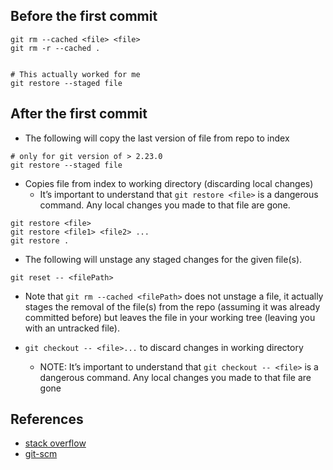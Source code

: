 ## Before the first commit

```
git rm --cached <file> <file>
git rm -r --cached .


# This actually worked for me
git restore --staged file

```


## After the first commit

- The following will copy the last version of file from repo to index
```
# only for git version of > 2.23.0
git restore --staged file
```

- Copies file from index to working directory (discarding local changes)
  - It’s important to understand that `git restore <file>` is a dangerous command.
    Any local changes you made to that file are gone.
```
git restore <file>
git restore <file1> <file2> ...
git restore .
```

- The following will unstage any staged changes for the given file(s).
```
git reset -- <filePath>
```

- Note that `git rm --cached <filePath>` does not unstage a file, it actually
  stages the removal of the file(s) from the repo (assuming it was already
  committed before) but leaves the file in your working tree (leaving you with
  an untracked file).

- `git checkout -- <file>...` to discard changes in working directory
  - NOTE: It’s important to understand that `git checkout -- <file>` is
    a dangerous command. Any local changes you made to that file are gone


## References

- [stack overflow](https://stackoverflow.com/questions/6919121/why-there-are-two-ways-to-unstage-a-file-in-git)
- [git-scm](https://git-scm.com/book/en/v2/Git-Basics-Undoing-Things)

